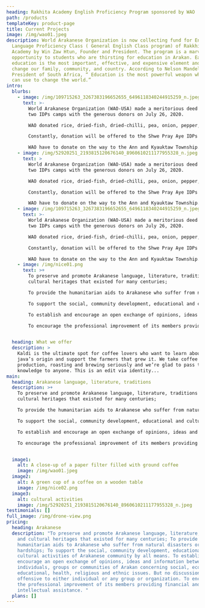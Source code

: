 ```yaml
---
heading: Rakhita Academy English Proficiency Program sponsored by WAO
path: /products
templateKey: product-page
title: Current Projects
image: /img/wao01.jpeg
description: World Arakanese Organization is now collecting fund for English
  Language Proficiency Class ( General English Class program) of RakkhitA
  Academy by Win Zaw Htun, Founder and President. The program is a marvellious
  opportunity to students who are thirsting for education in Arakan. Earning in
  education is the most important, effective, and expensive element and it can
  change our family, community, and country. According to Nelson Mandela, Former
  President of South Africa, “ Education is the most powerful weapon which you
  can use to change the world.”
intro:
  blurbs:
    - image: /img/109715263_3267383196652655_6496118340244915259_n.jpeg
      text: >-
        World Arakanese Organization (WAO-USA) made a meritorious deed to the
        two IDPs camps with the generous donors on July 26, 2020.

        WAO donated rice, dried-fish, dried-chilli, pea, onion, pepper, garlic and some cash at the IDPs camp of Shwe Pray Tha Monastery, Kyae Taw Village and at the Aung Chan Tha IDPs camp in Byine Phyu Village, Sittwey Township, Arakan.

        Constantly, donation will be offered to the Shwe Pray Aye IDPs camp, Byine Phyu Village led by Dr. Aye Chan, a patron of WAO, on July 28, 2020.

        WAO have to donate on the way to the Ann and Kyauktaw Township.
    - image: /img/52920251_2193815120676140_8960610211177955328_n.jpeg
      text: >
        World Arakanese Organization (WAO-USA) made a meritorious deed to the
        two IDPs camps with the generous donors on July 26, 2020.

        WAO donated rice, dried-fish, dried-chilli, pea, onion, pepper, garlic and some cash at the IDPs camp of Shwe Pray Tha Monastery, Kyae Taw Village and at the Aung Chan Tha IDPs camp in Byine Phyu Village, Sittwey Township, Arakan.

        Constantly, donation will be offered to the Shwe Pray Aye IDPs camp, Byine Phyu Village led by Dr. Aye Chan, a patron of WAO, on July 28, 2020.

        WAO have to donate on the way to the Ann and Kyauktaw Township.
    - image: /img/109715263_3267383196652655_6496118340244915259_n.jpeg
      text: >-
        World Arakanese Organization (WAO-USA) made a meritorious deed to the
        two IDPs camps with the generous donors on July 26, 2020.

        WAO donated rice, dried-fish, dried-chilli, pea, onion, pepper, garlic and some cash at the IDPs camp of Shwe Pray Tha Monastery, Kyae Taw Village and at the Aung Chan Tha IDPs camp in Byine Phyu Village, Sittwey Township, Arakan.

        Constantly, donation will be offered to the Shwe Pray Aye IDPs camp, Byine Phyu Village led by Dr. Aye Chan, a patron of WAO, on July 28, 2020.

        WAO have to donate on the way to the Ann and Kyauktaw Township.
    - image: /img/nice01.png
      text: >+
        To preserve and promote Arakanese language, literature, traditions and
        cultural heritages that existed for many centuries;

        To provide the humanitarian aids to Arakanese who suffer from natural disasters or economic hardships;

        To support the social, community development, educational and cultural activities of Arakanese community by all means.

        To establish and encourage an open exchange of opinions, ideas and information between individuals, groups or communities of Arakan concerning social, economic, educational, health, religious and ethnic issues. But no discussion shall be offensive to either individual or any group or organization.

        To encourage the professional improvement of its members providing financial and intellectual assistance. 


  heading: What we offer
  description: >
    Kaldi is the ultimate spot for coffee lovers who want to learn about their
    java’s origin and support the farmers that grew it. We take coffee
    production, roasting and brewing seriously and we’re glad to pass that
    knowledge to anyone. This is an edit via identity...
main:
  heading: Arakanese language, literature, traditions
  description: >+
    To preserve and promote Arakanese language, literature, traditions and
    cultural heritages that existed for many centuries;

    To provide the humanitarian aids to Arakanese who suffer from natural disasters or economic hardships;

    To support the social, community development, educational and cultural activities of Arakanese community by all means.

    To establish and encourage an open exchange of opinions, ideas and information between individuals, groups or communities of Arakan concerning social, economic, educational, health, religious and ethnic issues. But no discussion shall be offensive to either individual or any group or organization.

    To encourage the professional improvement of its members providing financial and intellectual assistance. 


  image1:
    alt: A close-up of a paper filter filled with ground coffee
    image: /img/wao01.jpeg
  image2:
    alt: A green cup of a coffee on a wooden table
    image: /img/nice02.png
  image3:
    alt: cultural activities
    image: /img/52920251_2193815120676140_8960610211177955328_n.jpeg
testimonials: []
full_image: /img/drone-view.png
pricing:
  heading: Arakanese
  description: "To preserve and promote Arakanese language, literature, traditions
    and cultural heritages that existed for many centuries; To provide the
    humanitarian aids to Arakanese who suffer from natural disasters or economic
    hardships; To support the social, community development, educational and
    cultural activities of Arakanese community by all means. To establish and
    encourage an open exchange of opinions, ideas and information between
    individuals, groups or communities of Arakan concerning social, economic,
    educational, health, religious and ethnic issues. But no discussion shall be
    offensive to either individual or any group or organization. To encourage
    the professional improvement of its members providing financial and
    intellectual assistance. "
  plans: []
---
```

